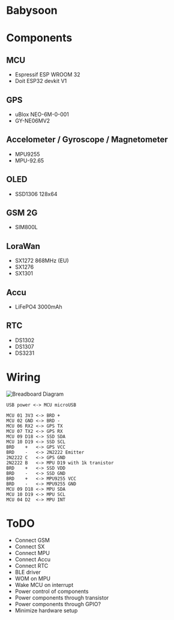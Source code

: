 # Babysoon


# Components
## MCU 
- Espressif ESP WROOM 32
- Doit ESP32 devkit V1

## GPS
- uBlox NEO-6M-0-001
- GY-NE06MV2

## Accelometer / Gyroscope / Magnetometer
- MPU9255
- MPU-92.65

## OLED
- SSD1306 128x64

## GSM 2G
- SIM800L

## LoraWan
- SX1272 868MHz (EU)
- SX1276
- SX1301

## Accu
- LiFePO4 3000mAh

## RTC
- DS1302
- DS1307
- DS3231

# Wiring
![Breadboard Diagram](https://raw.github.com/g3rb3n/Babysoon/master/Babysoon_bb.png)
```
USB power <-> MCU microUSB

MCU 01 3V3 <-> BRD +
MCU 02 GND <-> BRD -
MCU 06 RX2 <-> GPS TX
MCU 07 TX2 <-> GPS RX
MCU 09 D18 <-> SSD SDA
MCU 10 D19 <-> SSD SCL
BRD    +   <-> GPS VCC
BRD    -   <-> 2N2222 Emitter
2N2222 C   <-> GPS GND
2N2222 B   <-> MPU D19 with 1k tranistor
BRD    +   <-> SSD VDD
BRD    -   <-> SSD GND
BRD    +   <-> MPU9255 VCC
BRD    -   <-> MPU9255 GND
MCU 09 D18 <-> MPU SDA
MCU 10 D19 <-> MPU SCL
MCU 04 D2  <-> MPU INT

```

# ToDO
- Connect GSM
- Connect SX
- Connect MPU
- Connect Accu
- Connect RTC
- BLE driver
- WOM on MPU
- Wake MCU on interrupt
- Power control of components
- Power components through transistor
- Power components through GPIO?
- Minimize hardware setup

